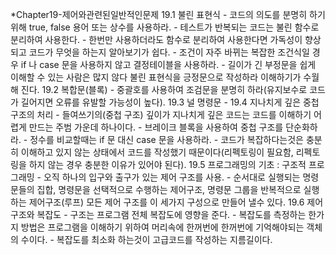 *Chapter19-제어와관련된일반적인문제
19.1 불린 표현식
	- 코드의 의도를 분명히 하기위해 true, false 용어 또는 상수를 사용하라.
	- 테스트가 반복되는 코드는 불린 함수로 분리하여 사용한다.
	- 한번만 사용하더라도 함수로 분리하여 사용한다면 가독성이 향상되고 코드가 무엇을 하는지 알아보기가 쉽다.
	- 조건이 자주 바뀌는 복잡한 조건식일 경우 if 나 case 문을 사용하지 않고 결정테이블을 사용하라.
	- 길이가 긴 부정문을 쉽게 이해할 수 있는 사람은 많지 않다 불린 표현식을 긍정문으로 작성하라 이해하기가 수월해 진다.
19.2 복합문(블록)
	- 중괄호를 사용하여 조검문을 분명히 하라(유지보수로 코드가 길어지면 오류를 유발할 가능성이 높다).
19.3 널 명령문
	-
19.4 지나치게 깊은 중첩 구조의 처리
	- 들여쓰기의(중첩 구조) 깊이가 지나치게 깊은 코드는 코드를 이해하기 어렵게 만드는 주범 가운데 하나이다.
	- 브레이크 블록을 사용하여 중첩 구조를 단순화하라.
	- 정수를 비교할때는 if 문 대신 case 문을 사용하라.
	- 코드가 복잡하다는것은 충분히 이해하고 있지 않는 상태에서 코드를 작성했기 때문이다(리펙토링이 필요함, 리펙토링을 하지 않는 경우 충분한 이유가 있어야 된다).
19.5 프로그래밍의 기초 : 구조적 프로그래밍
	- 오직 하나의 입구와 출구가 있는 제어 구조를 사용.
	- 순서대로 실행되는 명령문들의 집합, 명령문을 선택적으로 수행하는 제어구조, 명령문 그룹을 반복적으로 실행하는 제어구조(루프) 모든 제어 구조를 이 세가지 구성으로 만들어 낼수 있다.
19.6 제어 구조와 복잡도
	- 구조는 프로그램 전체 복잡도에 영향을 준다.
	- 복잡도를 측정하는 한가지 방법은 프로그램을 이해하기 위하여 머리속에 한꺼번에 한꺼번에 기억해야되는 객체의 수이다.
	- 복잡도를 최소화 하는것이 고급코드를 작성하는 지름길이다.
